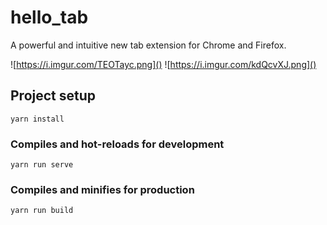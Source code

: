 # hello_tab

A powerful and intuitive new tab extension for Chrome and Firefox.

![https://i.imgur.com/TEOTayc.png]()
![https://i.imgur.com/kdQcvXJ.png]()

## Project setup
```
yarn install
```

### Compiles and hot-reloads for development
```
yarn run serve
```

### Compiles and minifies for production
```
yarn run build
```
